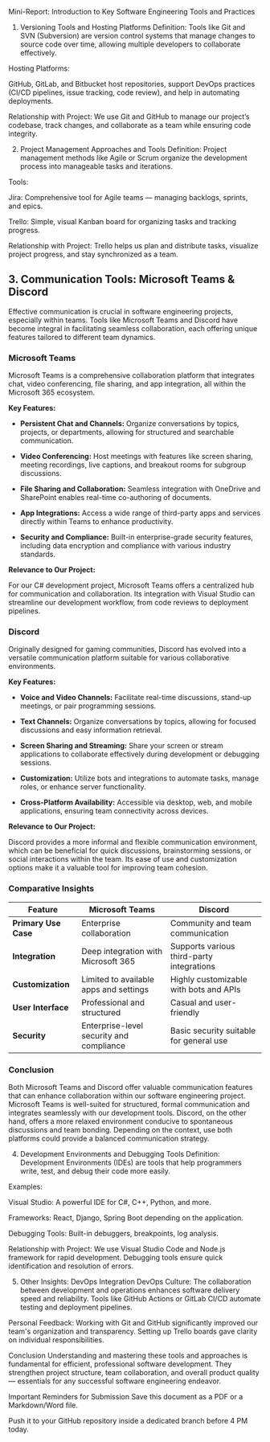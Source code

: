 Mini-Report: Introduction to Key Software Engineering Tools and Practices
1. Versioning Tools and Hosting Platforms
Definition: Tools like Git and SVN (Subversion) are version control systems that manage changes to source code over time, allowing multiple developers to collaborate effectively.

Hosting Platforms:

GitHub, GitLab, and Bitbucket host repositories, support DevOps practices (CI/CD pipelines, issue tracking, code review), and help in automating deployments.

Relationship with Project:
We use Git and GitHub to manage our project’s codebase, track changes, and collaborate as a team while ensuring code integrity.

2. Project Management Approaches and Tools
Definition: Project management methods like Agile or Scrum organize the development process into manageable tasks and iterations.

Tools:

Jira: Comprehensive tool for Agile teams — managing backlogs, sprints, and epics.

Trello: Simple, visual Kanban board for organizing tasks and tracking progress.

Relationship with Project:
Trello helps us plan and distribute tasks, visualize project progress, and stay synchronized as a team.

## 3. Communication Tools: Microsoft Teams & Discord

Effective communication is crucial in software engineering projects, especially within teams. Tools like Microsoft Teams and Discord have become integral in facilitating seamless collaboration, each offering unique features tailored to different team dynamics.

### Microsoft Teams

Microsoft Teams is a comprehensive collaboration platform that integrates chat, video conferencing, file sharing, and app integration, all within the Microsoft 365 ecosystem.

**Key Features:**

- **Persistent Chat and Channels:** Organize conversations by topics, projects, or departments, allowing for structured and searchable communication.

- **Video Conferencing:** Host meetings with features like screen sharing, meeting recordings, live captions, and breakout rooms for subgroup discussions.

- **File Sharing and Collaboration:** Seamless integration with OneDrive and SharePoint enables real-time co-authoring of documents.

- **App Integrations:** Access a wide range of third-party apps and services directly within Teams to enhance productivity.

- **Security and Compliance:** Built-in enterprise-grade security features, including data encryption and compliance with various industry standards.

**Relevance to Our Project:**

For our C# development project, Microsoft Teams offers a centralized hub for communication and collaboration. Its integration with Visual Studio can streamline our development workflow, from code reviews to deployment pipelines.

### Discord

Originally designed for gaming communities, Discord has evolved into a versatile communication platform suitable for various collaborative environments.

**Key Features:**

- **Voice and Video Channels:** Facilitate real-time discussions, stand-up meetings, or pair programming sessions.

- **Text Channels:** Organize conversations by topics, allowing for focused discussions and easy information retrieval.

- **Screen Sharing and Streaming:** Share your screen or stream applications to collaborate effectively during development or debugging sessions.

- **Customization:** Utilize bots and integrations to automate tasks, manage roles, or enhance server functionality.

- **Cross-Platform Availability:** Accessible via desktop, web, and mobile applications, ensuring team connectivity across devices.

**Relevance to Our Project:**

Discord provides a more informal and flexible communication environment, which can be beneficial for quick discussions, brainstorming sessions, or social interactions within the team. Its ease of use and customization options make it a valuable tool for improving team cohesion.

### Comparative Insights

| Feature               | Microsoft Teams                         | Discord                                 |
|-----------------------|-----------------------------------------|-----------------------------------------|
| **Primary Use Case**  | Enterprise collaboration                | Community and team communication        |
| **Integration**       | Deep integration with Microsoft 365     | Supports various third-party integrations |
| **Customization**     | Limited to available apps and settings  | Highly customizable with bots and APIs  |
| **User Interface**    | Professional and structured             | Casual and user-friendly                |
| **Security**          | Enterprise-level security and compliance| Basic security suitable for general use |

### Conclusion

Both Microsoft Teams and Discord offer valuable communication features that can enhance collaboration within our software engineering project. Microsoft Teams is well-suited for structured, formal communication and integrates seamlessly with our development tools. Discord, on the other hand, offers a more relaxed environment conducive to spontaneous discussions and team bonding. Depending on the context, use both platforms could provide a balanced communication strategy.

4. Development Environments and Debugging Tools
Definition: Development Environments (IDEs) are tools that help programmers write, test, and debug their code more easily.

Examples:

Visual Studio: A powerful IDE for C#, C++, Python, and more.

Frameworks: React, Django, Spring Boot depending on the application.

Debugging Tools: Built-in debuggers, breakpoints, log analysis.

Relationship with Project:
We use Visual Studio Code and Node.js framework for rapid development. Debugging tools ensure quick identification and resolution of errors.

5. Other Insights: DevOps Integration
DevOps Culture:
The collaboration between development and operations enhances software delivery speed and reliability. Tools like GitHub Actions or GitLab CI/CD automate testing and deployment pipelines.

Personal Feedback:
Working with Git and GitHub significantly improved our team's organization and transparency. Setting up Trello boards gave clarity on individual responsibilities.

Conclusion
Understanding and mastering these tools and approaches is fundamental for efficient, professional software development. They strengthen project structure, team collaboration, and overall product quality — essentials for any successful software engineering endeavor.

Important Reminders for Submission
Save this document as a PDF or a Markdown/Word file.

Push it to your GitHub repository inside a dedicated branch before 4 PM today.